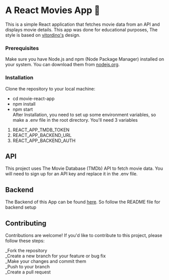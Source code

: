 
# A React Movies App 🍿 

This is a simple React application that fetches movie data from an API and displays movie details.
This app was done for educational purposes, The style is based on [vitordino's](https://movies.vitordino.com) design. 


### Prerequisites

Make sure you have Node.js and npm (Node Package Manager) installed on your system. You can download them from [nodejs.org](https://nodejs.org/).

### Installation

Clone the repository to your local machine:  
- cd movie-react-app  
- npm install  
- npm start  
After Installation, you need to set up some environment variables, so make a .env file in the root directory. You'll need 3 variables  
1. REACT_APP_TMDB_TOKEN  
2. REACT_APP_BACKEND_URL  
3. REACT_APP_BACKEND_AUTH

## API

This project uses The Movie Database (TMDb) API to fetch movie data. You will need to sign up for an API key and replace it in the .env file.  

## Backend  
The Backend of this App can be found [here](https://github.com/dev-palwar/reelink-backend). So follow the README file for backend setup

## Contributing

Contributions are welcome! If you'd like to contribute to this project, please follow these steps:

_Fork the repository  
_Create a new branch for your feature or bug fix   
_Make your changes and commit them   
_Push to your branch    
_Create a pull request  
